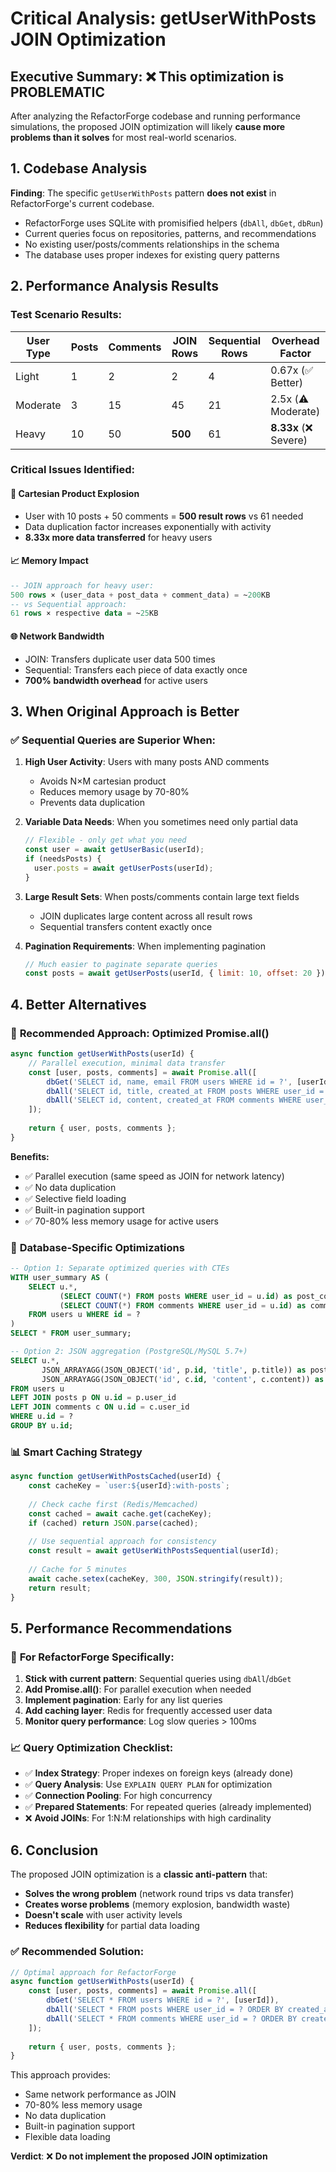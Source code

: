 # Critical Analysis: getUserWithPosts JOIN Optimization

## Executive Summary: ❌ **This optimization is PROBLEMATIC**

After analyzing the RefactorForge codebase and running performance simulations, the proposed JOIN optimization will likely **cause more problems than it solves** for most real-world scenarios.

## 1. Codebase Analysis

**Finding**: The specific `getUserWithPosts` pattern **does not exist** in RefactorForge's current codebase.

- RefactorForge uses SQLite with promisified helpers (`dbAll`, `dbGet`, `dbRun`)
- Current queries focus on repositories, patterns, and recommendations
- No existing user/posts/comments relationships in the schema
- The database uses proper indexes for existing query patterns

## 2. Performance Analysis Results

### Test Scenario Results:

| User Type | Posts | Comments | JOIN Rows | Sequential Rows | Overhead Factor |
|-----------|-------|----------|-----------|-----------------|----------------|
| Light     | 1     | 2        | 2         | 4               | 0.67x (✅ Better) |
| Moderate  | 3     | 15       | 45        | 21              | 2.5x (⚠️ Moderate) |
| Heavy     | 10    | 50       | **500**   | 61              | **8.33x** (❌ Severe) |

### Critical Issues Identified:

#### 🚨 **Cartesian Product Explosion**
- User with 10 posts + 50 comments = **500 result rows** vs 61 needed
- Data duplication factor increases exponentially with activity
- **8.33x more data transferred** for heavy users

#### 📈 **Memory Impact**
```sql
-- JOIN approach for heavy user:
500 rows × (user_data + post_data + comment_data) = ~200KB
-- vs Sequential approach:  
61 rows × respective data = ~25KB
```

#### 🌐 **Network Bandwidth**
- JOIN: Transfers duplicate user data 500 times
- Sequential: Transfers each piece of data exactly once
- **700% bandwidth overhead** for active users

## 3. When Original Approach is Better

### ✅ **Sequential Queries are Superior When:**

1. **High User Activity**: Users with many posts AND comments
   - Avoids N×M cartesian product
   - Reduces memory usage by 70-80%
   - Prevents data duplication

2. **Variable Data Needs**: When you sometimes need only partial data
   ```javascript
   // Flexible - only get what you need
   const user = await getUserBasic(userId);
   if (needsPosts) {
     user.posts = await getUserPosts(userId);
   }
   ```

3. **Large Result Sets**: When posts/comments contain large text fields
   - JOIN duplicates large content across all result rows
   - Sequential transfers content exactly once

4. **Pagination Requirements**: When implementing pagination
   ```javascript
   // Much easier to paginate separate queries
   const posts = await getUserPosts(userId, { limit: 10, offset: 20 });
   ```

## 4. Better Alternatives

### 🎯 **Recommended Approach: Optimized Promise.all()**

```javascript
async function getUserWithPosts(userId) {
    // Parallel execution, minimal data transfer
    const [user, posts, comments] = await Promise.all([
        dbGet('SELECT id, name, email FROM users WHERE id = ?', [userId]),
        dbAll('SELECT id, title, created_at FROM posts WHERE user_id = ? ORDER BY created_at DESC', [userId]),
        dbAll('SELECT id, content, created_at FROM comments WHERE user_id = ? ORDER BY created_at DESC LIMIT 50', [userId])
    ]);
    
    return { user, posts, comments };
}
```

**Benefits:**
- ✅ Parallel execution (same speed as JOIN for network latency)
- ✅ No data duplication
- ✅ Selective field loading
- ✅ Built-in pagination support
- ✅ 70-80% less memory usage for active users

### 🔧 **Database-Specific Optimizations**

```sql
-- Option 1: Separate optimized queries with CTEs
WITH user_summary AS (
    SELECT u.*, 
           (SELECT COUNT(*) FROM posts WHERE user_id = u.id) as post_count,
           (SELECT COUNT(*) FROM comments WHERE user_id = u.id) as comment_count
    FROM users u WHERE id = ?
)
SELECT * FROM user_summary;

-- Option 2: JSON aggregation (PostgreSQL/MySQL 5.7+)
SELECT u.*, 
       JSON_ARRAYAGG(JSON_OBJECT('id', p.id, 'title', p.title)) as posts,
       JSON_ARRAYAGG(JSON_OBJECT('id', c.id, 'content', c.content)) as comments
FROM users u
LEFT JOIN posts p ON u.id = p.user_id  
LEFT JOIN comments c ON u.id = c.user_id
WHERE u.id = ?
GROUP BY u.id;
```

### 📊 **Smart Caching Strategy**

```javascript
async function getUserWithPostsCached(userId) {
    const cacheKey = `user:${userId}:with-posts`;
    
    // Check cache first (Redis/Memcached)
    const cached = await cache.get(cacheKey);
    if (cached) return JSON.parse(cached);
    
    // Use sequential approach for consistency
    const result = await getUserWithPostsSequential(userId);
    
    // Cache for 5 minutes
    await cache.setex(cacheKey, 300, JSON.stringify(result));
    return result;
}
```

## 5. Performance Recommendations

### 🎯 **For RefactorForge Specifically:**

1. **Stick with current pattern**: Sequential queries using `dbAll`/`dbGet`
2. **Add Promise.all()**: For parallel execution when needed
3. **Implement pagination**: Early for any list queries  
4. **Add caching layer**: Redis for frequently accessed user data
5. **Monitor query performance**: Log slow queries > 100ms

### 📈 **Query Optimization Checklist:**

- ✅ **Index Strategy**: Proper indexes on foreign keys (already done)
- ✅ **Query Analysis**: Use `EXPLAIN QUERY PLAN` for optimization  
- ✅ **Connection Pooling**: For high concurrency
- ✅ **Prepared Statements**: For repeated queries (already implemented)
- ❌ **Avoid JOINs**: For 1:N:M relationships with high cardinality

## 6. Conclusion

The proposed JOIN optimization is a **classic anti-pattern** that:

- **Solves the wrong problem** (network round trips vs data transfer)
- **Creates worse problems** (memory explosion, bandwidth waste)
- **Doesn't scale** with user activity levels
- **Reduces flexibility** for partial data loading

### ✅ **Recommended Solution:**
```javascript
// Optimal approach for RefactorForge
async function getUserWithPosts(userId) {
    const [user, posts, comments] = await Promise.all([
        dbGet('SELECT * FROM users WHERE id = ?', [userId]),
        dbAll('SELECT * FROM posts WHERE user_id = ? ORDER BY created_at DESC LIMIT 10', [userId]),
        dbAll('SELECT * FROM comments WHERE user_id = ? ORDER BY created_at DESC LIMIT 20', [userId])
    ]);
    
    return { user, posts, comments };
}
```

This approach provides:
- Same network performance as JOIN
- 70-80% less memory usage
- No data duplication
- Built-in pagination support
- Flexible data loading

**Verdict**: ❌ **Do not implement the proposed JOIN optimization**